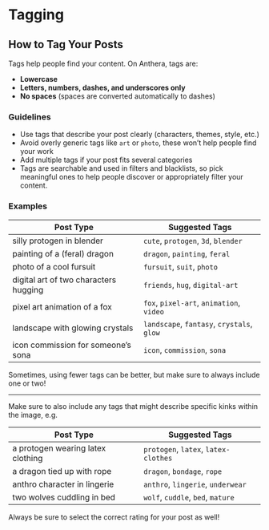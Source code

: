 # Tagging

## How to Tag Your Posts

Tags help people find your content. On Anthera, tags are:

- **Lowercase**
- **Letters, numbers, dashes, and underscores only**
- **No spaces** (spaces are converted automatically to dashes)

### Guidelines

- Use tags that describe your post clearly (characters, themes, style, etc.)
- Avoid overly generic tags like `art` or `photo`, these won’t help people find your work
- Add multiple tags if your post fits several categories
- Tags are searchable and used in filters and blacklists, so pick meaningful ones to help people discover or
  appropriately filter your content.

### Examples

| Post Type                             | Suggested Tags                             |
|---------------------------------------|--------------------------------------------|
| silly protogen in blender             | `cute`, `protogen`, `3d`, `blender`        |
| painting of a (feral) dragon          | `dragon`, `painting`, `feral`              |
| photo of a cool fursuit               | `fursuit`, `suit`, `photo`                 |
| digital art of two characters hugging | `friends`, `hug`, `digital-art`            |
| pixel art animation of a fox          | `fox`, `pixel-art`, `animation`, `video`   |
| landscape with glowing crystals       | `landscape`, `fantasy`, `crystals`, `glow` |
| icon commission for someone’s sona    | `icon`, `commission`, `sona`               |

Sometimes, using fewer tags can be better, but make sure to always include one or two!

---

Make sure to also include any tags that might describe specific kinks within the image, e.g.

| Post Type                              | Suggested Tags                       |
|----------------------------------------|--------------------------------------|
| a protogen wearing latex clothing      | `protogen`, `latex`, `latex-clothes` |
| a dragon tied up with rope             | `dragon`, `bondage`, `rope`          |
| anthro character in lingerie           | `anthro`, `lingerie`, `underwear`    |
| two wolves cuddling in bed             | `wolf`, `cuddle`, `bed`, `mature`    |

Always be sure to select the correct rating for your post as well!